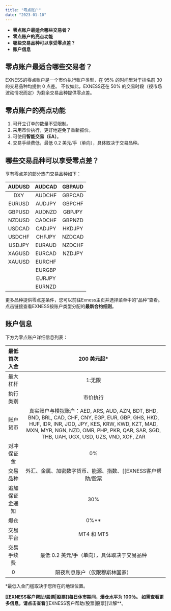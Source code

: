 ```yaml
---
title: "零点账户"
date: "2023-01-10"
---
```


- **零点账户最适合哪些交易者？**
- **零点账户的亮点功能**
- **哪些交易品种可以享受零点差？**
- **账户信息**

## 零点账户最适合哪些交易者？

EXNESS的零点账户是一个市价执行账户类型，在 95% 的时间里对于排名前 30 的交易品种均提供 0 点差。 不仅如此，EXNESS还在 50% 的交易时段（视市场波动情况而定）为剩余交易品种提供零点差。

## 零点账户的亮点功能

1. 可开立订单的数量不受限制。
2. 采用市价执行，更好地避免了重新报价。
3. 可使用**智能交易（EA）**。
4. 交易手续费低，最低 0.2 美元/手（单向），具体取决于交易品种。

## 哪些交易品种可以享受零点差？

享有零点差的部分热门交易品种如下：

| AUDUSD | AUDCAD | GBPAUD |
|:------:|:------:|:------:|
| DXY    | AUDCHF | GBPCAD |
| EURUSD | AUDJPY | GBPCHF |
| GBPUSD | AUDNZD | GBPJPY |
| NZDUSD | CADCHF | GBPNZD |
| USDCAD | CADJPY | HKDJPY |
| USDCHF | CHFJPY | NZDCAD |
| USDJPY | EURAUD | NZDCHF |
| XAGUSD | EURCAD | NZDJPY |
| XAUUSD | EURCHF | &nbsp; |
| &nbsp; | EURGBP | &nbsp; |
| &nbsp; | EURJPY | &nbsp; |
| &nbsp; | EURNZD | &nbsp; |


更多品种提供零点差条件，您可以前往Exness主页并选择菜单中的“品种”查看。点击链接查看EXNESS按账户类型分配的**最新合约细则**。

## 账户信息

下方为零点账户详细信息列表：

| 最低首次入金| 200 美元起*|
|:----:|:----:|
| 最大杠杆  | 1:无限    |
| 执行类别  | 市价执行    |
| 账户货币  | 真实账户与模拟账户：AED, ARS, AUD, AZN, BDT, BHD, BND, BRL, CAD, CHF, CNY, EGP, EUR, GBP, GHS, HKD, HUF, IDR, INR, JOD, JPY, KES, KRW, KWD, KZT, MAD, MXN, MYR, NGN, NZD, OMR, PHP, PKR, QAR, SAR, SGD, THB, UAH, UGX, USD, UZS, VND, XOF, ZAR |
| 对冲保证金 | 0% |
| 交易品种  | 外汇、金属、加密数字货币、能源、指数、[[EXNESS客户帮助/股票|股票]]    |
| 追加保证金通知 | 30%|
| 爆仓    | 0%**    |
| 交易平台  | MT4 和 MT5    |
| 交易手续费 | 最低 0.2 美元/手（单向），具体取决于交易品种|
| 0 | 隔夜利息账户（仅限穆斯林国家） | 支持 |


*最低入金门槛取决于您所在的地理位置。

**[[EXNESS客户帮助/股票|股票]]**每日休市**期间，爆仓水平为 100％。 如需查看更多信息，请点击查看**[[EXNESS客户帮助/股票|股票]]详解**。
